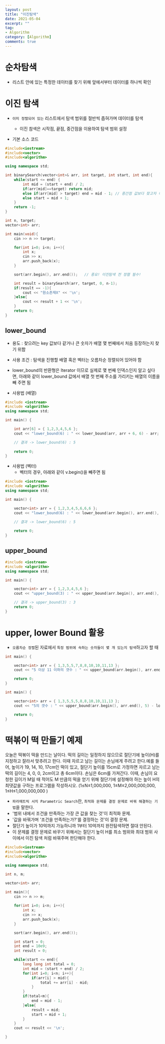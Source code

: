 ```yaml
---
layout: post
title: "이진탐색"
date: 2021-05-04
excerpt: ""
tag:
- Algorithm
category: [Algorithm]
comments: true
---
```


# 순차탐색

- 리스트 안에 있는 특정한 데이터를 찾기 위해 앞에서부터 데이터를 하나씩 확인


# 이진 탐색

- `이미 정렬되어 있는` 리스트에서 탐색 범위를 절반씩 좁혀가며 데이터를 탐색
    - 이진 참색은 시작점, 끝점, 중간점을 이용하여 탐색 범위 설정


- 기본 소스 코드


```c++
#include<iostream>
#include<vector>
#include<algorithm>

using namespace std;

int binarySearch(vector<int>& arr, int target, int start, int end){
    while(start <= end) {
        int mid = (start + end) / 2;
        if(arr[mid]==target) return mid;
        else if(arr[mid] > target) end = mid - 1; // 중간점 값보다 찾고자 하는 값이 작은 경우, 왼쪽 확인
        else start = mid + 1; 
    }
    return -1;
}

int n, target;
vector<int> arr;

int main(void){
    cin >> n >> target;

    for(int i=0; i<n; i++){
        int x;
        cin >> x;
        arr.push_back(x);
    }

    sort(arr.begin(), arr.end());	// 중요! 이진탐색 전 정렬 필수!

    int result = binarySearch(arr, target, 0, n-1);
    if(result == -1){
        cout << "원소존재X" << '\n';
    }else{
        cout << result + 1 << '\n';
    }
    return 0;
}
```


## lower_bound

- 용도 : 찾으려는 key 값보다 같거나 큰 숫자가 배열 몇 번째에서 처음 등장하는지 찾기 위함
- 사용 조건 : 탐색을 진행할 배열 혹은 벡터는 오름차순 정렬되어 있어야 함
- lower_bound의 반환형은 Iterator 이므로 실제로 몇 번째 인덱스인지 알고 싶다면, 아래와 같이 lower_bound 값에서 배열 첫 번째 주소를 가리키는 배열의 이름을 빼 주면 됨

- 사용법 (배열)

```c++
#include <iostream>
#include <algorithm>
using namespace std;

int main() {

	int arr[6] = { 1,2,3,4,5,6 };
	cout << "lower_bound(6) : " << lower_bound(arr, arr + 6, 6) - arr;

    // 결과 -> lower_bound(6) : 5
    
	return 0;
}
```

- 사용법 (벡터)
    - 벡터의 경우, 아래와 같이 v.begin()을 빼주면 됨

```c++
#include <iostream>
#include <algorithm>
using namespace std;

int main() {

	vector<int> arr = { 1,2,3,4,5,6,6,6 };
	cout << "lower_bound(6) : " << lower_bound(arr.begin(), arr.end(), 6) - arr.begin();

    // 결과 -> lower_bound(6) : 5
    
	return 0;
}
```
    

## upper_bound

```c++
#include <iostream>
#include <algorithm>
using namespace std;

int main() {

	vector<int> arr = { 1,2,3,4,5,6 };
	cout << "upper_bound(3) : " << upper_bound(arr.begin(), arr.end(), 3) - arr.begin();

    // 결과 -> upper_bound(3) : 3
	return 0;
}
```


# upper, lower Bound 활용

- `오름차순 정렬`된 자료에서 `특정 범위에 속하는 숫자들이 몇 개 있는지 탐색`하고자 할 때

```c++
int main() {

	vector<int> arr = { 1,3,5,5,7,8,8,10,10,11,13 };
	cout << "5 이상 11 이하의 갯수 : " << upper_bound(arr.begin(), arr.end(), 11) - lower_bound(arr.begin(), arr.end(), 5);

	return 0;
}
```

```c++
int main() {

	vector<int> arr = { 1,3,5,5,5,8,8,10,10,11,13 };
	cout << "5의 갯수 : " << upper_bound(arr.begin(), arr.end(), 5) - lower_bound(arr.begin(), arr.end(), 5);

	return 0;
}
```



# 떡볶이 떡 만들기 예제

오늘은 떡볶이 떡을 만드는 날이다. 떡의 길이는 일정하지 않으므로 절단기에 높이(H)를 지정하고 잘라서 맞추려고 한다. 
이때 자르고 남는 길이는 손님에게 주려고 한다.예를 들어, 높이가 19, 14, 10, 17cm인 떡이 있고, 절단기 높이를 15cm로 가정하면 자르고 남는 떡의 길이는 4, 0, 0, 2cm이고 총 6cm이다. 손님은 6cm를 가져간다.
이때, 손님이 요청한 길이가 M일 때 적어도 M 만큼의 떡을 얻기 위해 절단기에 설정해야 하는 높이 H의 최댓값을 구하는 프로그램을 작성하시오.
(1≤N≤1,000,000, 1≤M≤2,000,000,000, 1≤H≤1,000,000,000 )

- `파라매트릭 서치 Parametric Search`란, `최적화 문제를 결정 문제로 바꿔 해결하는 기법`을 말한다.
- '범위 내에서 조건을 만족하는 가장 큰 값을 찾는 것'이 최적화 문제.
- '값을 바꿔가며 '조건을 만족하는가?'를 결정하는 것'이 결정 문제.
- 절단기 높이가 10억까지 가능하니까 1부터 10억까지 완전탐색하면 절대 안된다.
- 이 문제를 결정 문제로 바꾸기 위해서는 절단기 높이 H를 최소 범위와 최대 범위 사이에서 이진 탐색 처럼 바꿔주며 판단해야 한다.


```c++
#include<iostream>
#include<vector>
#include<algorithm>

using namespace std;

int n, m;

vector<int> arr;

int main(){
    cin >> n >> m;
    
    for(int i=0; i<n; i++){
        int x;
        cin >> x;
        arr.push_back(x);
    }

    sort(arr.begin(), arr.end());

    int start = 0;
    int end = 10e9;
    int result = 0;

    while(start <= end){
        long long int total = 0;
        int mid = (start + end) / 2;
        for(int i=0; i<n; i++){
            if(arr[i] > mid){
                total += arr[i] - mid;
            }
        }
        if(total<m){
            end = mid - 1;
        }else{
            result = mid;
            start = mid + 1;
        }
    }
    cout << result << '\n';

}
```